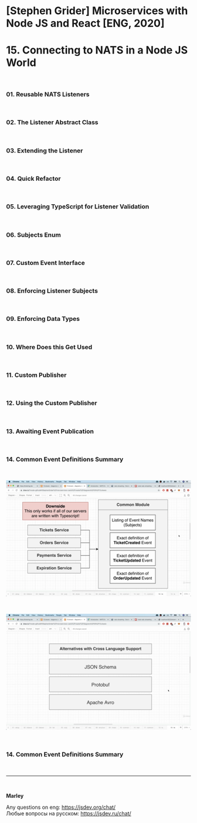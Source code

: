 # [Stephen Grider] Microservices with Node JS and React [ENG, 2020]

# 15. Connecting to NATS in a Node JS World

<br/>

### 01. Reusable NATS Listeners

<br/>

### 02. The Listener Abstract Class

<br/>

### 03. Extending the Listener

<br/>

### 04. Quick Refactor

<br/>

### 05. Leveraging TypeScript for Listener Validation

<br/>

### 06. Subjects Enum

<br/>

### 07. Custom Event Interface

<br/>

### 08. Enforcing Listener Subjects

<br/>

### 09. Enforcing Data Types

<br/>

### 10. Where Does this Get Used

<br/>

### 11. Custom Publisher

<br/>

### 12. Using the Custom Publisher

<br/>

### 13. Awaiting Event Publication

<br/>

### 14. Common Event Definitions Summary

<br/>

![Application](/img/pic-15-01.png?raw=true)

<br/>

![Application](/img/pic-15-02.png?raw=true)

<br/>

### 14. Common Event Definitions Summary



<br/>

---

<br/>

**Marley**

Any questions on eng: https://jsdev.org/chat/  
Любые вопросы на русском: https://jsdev.ru/chat/
